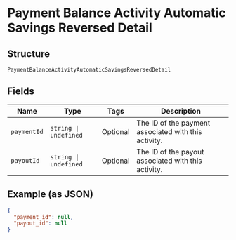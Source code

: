
# Payment Balance Activity Automatic Savings Reversed Detail

## Structure

`PaymentBalanceActivityAutomaticSavingsReversedDetail`

## Fields

| Name | Type | Tags | Description |
|  --- | --- | --- | --- |
| `paymentId` | `string \| undefined` | Optional | The ID of the payment associated with this activity. |
| `payoutId` | `string \| undefined` | Optional | The ID of the payout associated with this activity. |

## Example (as JSON)

```json
{
  "payment_id": null,
  "payout_id": null
}
```

